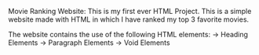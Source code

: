 Movie Ranking Website:
This is my first ever HTML Project. This is a simple website made with HTML in which I have ranked my top 3 favorite movies.

The website contains the use of the following HTML elements:
-> Heading Elements
-> Paragraph Elements
-> Void Elements
